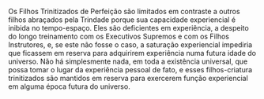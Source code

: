 ﻿Os Filhos Trinitizados de Perfeição são limitados em contraste a outros filhos abraçados pela Trindade porque sua capacidade experiencial é inibida no tempo-espaço. Eles são deficientes em experiência, a despeito do longo treinamento com os Executivos Supremos e com os Filhos Instrutores, e, se este não fosse o caso, a saturação experiencial impediria que ficassem em reserva  para adquirirem experiência numa futura idade do universo. Não há simplesmente nada, em toda a existência universal, que possa tomar o lugar da experiência pessoal de fato, e esses filhos-criatura trinitizados são mantidos em reserva para exercerem função experiencial em alguma época futura do universo.